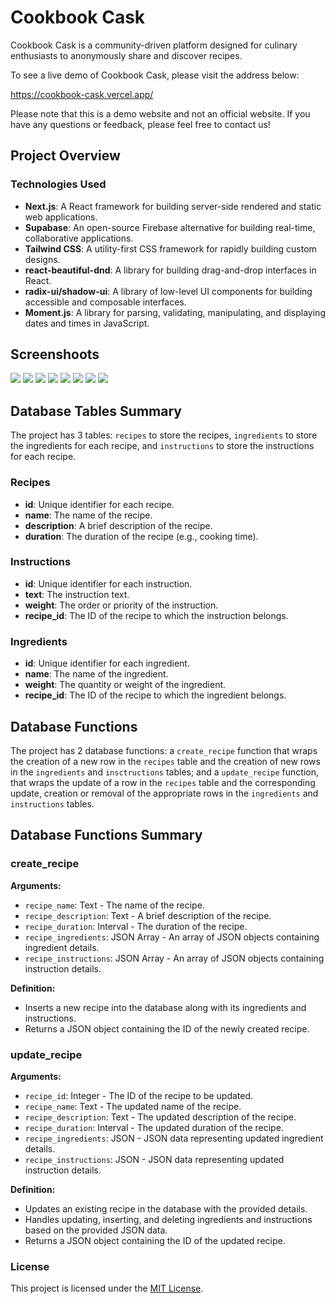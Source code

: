 # Cookbook Cask

Cookbook Cask is a community-driven platform designed for culinary enthusiasts
to anonymously share and discover recipes. 

To see a live demo of Cookbook Cask, please visit the address below:

https://cookbook-cask.vercel.app/

Please note that this is a demo website and not an official website. If you
have any questions or feedback, please feel free to contact us!

## Project Overview

### Technologies Used

- **Next.js**: A React framework for building server-side rendered and static web applications.
- **Supabase**: An open-source Firebase alternative for building real-time, collaborative applications.
- **Tailwind CSS**: A utility-first CSS framework for rapidly building custom designs.
- **react-beautiful-dnd**: A library for building drag-and-drop interfaces in React.
- **radix-ui/shadow-ui**: A library of low-level UI components for building accessible and composable interfaces.
- **Moment.js**: A library for parsing, validating, manipulating, and displaying dates and times in JavaScript.

## Screenshoots

![](https://github.com/writeonlycode/cookbook-cask/blob/main/screenshoots/Screenshot%202024-04-07%20at%2010-39-23%20Cookbook%20Cask.png?raw=true)
![](https://github.com/writeonlycode/cookbook-cask/blob/main/screenshoots/Screenshot%202024-04-07%20at%2010-39-46%20Cookbook%20Cask.png?raw=true)
![](https://github.com/writeonlycode/cookbook-cask/blob/main/screenshoots/Screenshot%202024-04-07%20at%2010-39-56%20Cookbook%20Cask.png?raw=true)
![](https://github.com/writeonlycode/cookbook-cask/blob/main/screenshoots/Screenshot%202024-04-07%20at%2010-40-08%20Cookbook%20Cask.png?raw=true)
![](https://github.com/writeonlycode/cookbook-cask/blob/main/screenshoots/Screenshot%202024-04-07%20at%2010-40-19%20Cookbook%20Cask.png?raw=true)
![](https://github.com/writeonlycode/cookbook-cask/blob/main/screenshoots/Screenshot%202024-04-07%20at%2010-40-35%20Cookbook%20Cask.png?raw=true)
![](https://github.com/writeonlycode/cookbook-cask/blob/main/screenshoots/Screenshot%202024-04-07%20at%2010-40-49%20Cookbook%20Cask.png?raw=true)
![](https://github.com/writeonlycode/cookbook-cask/blob/main/screenshoots/Screenshot%20from%202024-04-07%2014-13-48.png?raw=true)

## Database Tables Summary

The project has 3 tables: `recipes` to store the recipes, `ingredients` to
store the ingredients for each recipe, and `instructions` to store the
instructions for each recipe.

### Recipes

- **id**: Unique identifier for each recipe.
- **name**: The name of the recipe.
- **description**: A brief description of the recipe.
- **duration**: The duration of the recipe (e.g., cooking time).

### Instructions

- **id**: Unique identifier for each instruction.
- **text**: The instruction text.
- **weight**: The order or priority of the instruction.
- **recipe_id**: The ID of the recipe to which the instruction belongs.

### Ingredients

- **id**: Unique identifier for each ingredient.
- **name**: The name of the ingredient.
- **weight**: The quantity or weight of the ingredient.
- **recipe_id**: The ID of the recipe to which the ingredient belongs.

## Database Functions

The project has 2 database functions: a `create_recipe` function that wraps the
creation of a new row in the `recipes` table and the creation of new rows in
the `ingredients` and `insctructions` tables; and a `update_recipe` function,
that wraps the update of a row in the `recipes` table and the corresponding
update, creation or removal of the appropriate rows in the `ingredients` and
`instructions` tables.

## Database Functions Summary

### create_recipe

**Arguments:**

- `recipe_name`: Text - The name of the recipe.
- `recipe_description`: Text - A brief description of the recipe.
- `recipe_duration`: Interval - The duration of the recipe.
- `recipe_ingredients`: JSON Array - An array of JSON objects containing ingredient details.
- `recipe_instructions`: JSON Array - An array of JSON objects containing instruction details.

**Definition:**

- Inserts a new recipe into the database along with its ingredients and instructions.
- Returns a JSON object containing the ID of the newly created recipe.

### update_recipe

**Arguments:**

- `recipe_id`: Integer - The ID of the recipe to be updated.
- `recipe_name`: Text - The updated name of the recipe.
- `recipe_description`: Text - The updated description of the recipe.
- `recipe_duration`: Interval - The updated duration of the recipe.
- `recipe_ingredients`: JSON - JSON data representing updated ingredient details.
- `recipe_instructions`: JSON - JSON data representing updated instruction details.

**Definition:**

- Updates an existing recipe in the database with the provided details.
- Handles updating, inserting, and deleting ingredients and instructions based on the provided JSON data.
- Returns a JSON object containing the ID of the updated recipe.

### License

This project is licensed under the [MIT License](https://github.com/writeonlycode/cookbook-cask/blob/main/LICENSE.md).
